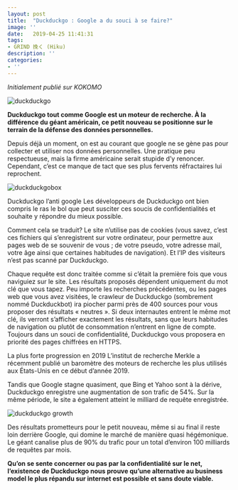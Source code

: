 ```yaml
---
layout: post
title:  "Duckduckgo : Google a du souci à se faire?"
image: ''
date:   2019-04-25 11:41:31
tags:
- GRIND 挽く (Hiku)
description: ''
categories:
- ''
---
```



_Initialement publié sur KOKOMO_  

![duckduckgo](https://i.ibb.co/zZBmBVH/duckduckgo-logo-wordmark4-1920.png)

**Duckduckgo tout comme Google est un moteur de recherche. À la différence du géant américain, ce petit nouveau se positionne sur le terrain de la défense des données personnelles.**

Depuis déjà un moment, on est au courant que google ne se gène pas pour collecter et utiliser nos données personnelles. Une pratique peu respectueuse, mais la firme américaine serait stupide d’y renoncer. Cependant, c’est ce manque de tact que ses plus fervents réfractaires lui reprochent.

![duckduckgobox](https://i.ibb.co/7NKDTHJ/duckduckgobox.jpg)

Duckduckgo l’anti google
Les développeurs de Duckduckgo ont bien compris le ras le bol que peut susciter ces soucis de confidentialités et souhaite y répondre du mieux possible.

Comment cela se traduit? Le site n’utilise pas de cookies (vous savez, c’est ces fichiers qui s’enregistrent sur votre ordinateur, pour permettre aux pages web de se souvenir de vous ; de votre pseudo, votre adresse mail, votre âge ainsi que certaines habitudes de navigation). Et l’IP des visiteurs n’est pas scanné par Duckduckgo.

Chaque requête est donc traitée comme si c’était la première fois que vous naviguiez sur le site. Les résultats proposés dépendent uniquement du mot clé que vous tapez. Peu importe les recherches précédentes, ou les pages web que vous avez visitées, le crawleur de Duckduckgo (sombrement nommé Duckduckbot) ira piocher parmi près de 400 sources pour vous proposer des résultats « neutres ». Si deux internautes entrent le même mot clé, ils verront s’afficher exactement les résultats, sans que leurs habitudes de navigation ou plutôt de consommation n’entrent en ligne de compte. Toujours dans un souci de confidentialité, Duckduckgo vous proposera en priorité des pages chiffrées en HTTPS.

La plus forte progression en 2019
L’institut de recherche Merkle a récemment publié un baromètre des moteurs de recherche les plus utilisés aux États-Unis en ce début d’année 2019.

Tandis que Google stagne quasiment, que Bing et Yahoo sont à la dérive, Duckduckgo enregistre une augmentation de son trafic de 54%. Sur la même période, le site a également atteint le milliard de requête enregistrée.

![duckduckgo growth](https://i.ibb.co/hD83Fs1/duckduckgo-growth-1520x800.png)

Des résultats prometteurs pour le petit nouveau, même si au final il reste loin derrière Google, qui domine le marché de manière quasi hégémonique. Le géant canalise plus de 90% du trafic pour un total d’environ 100 milliards de requêtes par mois.

**Qu’on se sente concerner ou pas par la confidentialité sur le net, l’existence de Duckduckgo nous prouve qu’une alternative au business model le plus répandu sur internet est possible et sans doute viable.**

